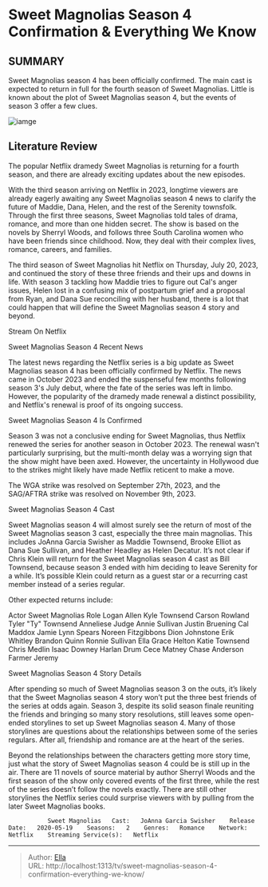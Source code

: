 # Sweet Magnolias Season 4 Confirmation &amp; Everything We Know


## SUMMARY 



  Sweet Magnolias season 4 has been officially confirmed.   The main cast is expected to return in full for the fourth season of Sweet Magnolias.   Little is known about the plot of Sweet Magnolias season 4, but the events of season 3 offer a few clues.  

![iamge](https://static1.srcdn.com/wordpress/wp-content/uploads/2023/07/sweet-magnolias-cast.jpg)

## Literature Review
The popular Netflix dramedy Sweet Magnolias is returning for a fourth season, and there are already exciting updates about the new episodes.




With the third season arriving on Netflix in 2023, longtime viewers are already eagerly awaiting any Sweet Magnolias season 4 news to clarify the future of Maddie, Dana, Helen, and the rest of the Serenity townsfolk. Through the first three seasons, Sweet Magnolias told tales of drama, romance, and more than one hidden secret. The show is based on the novels by Sherryl Woods, and follows three South Carolina women who have been friends since childhood. Now, they deal with their complex lives, romance, careers, and families. 




The third season of Sweet Magnolias hit Netflix on Thursday, July 20, 2023, and continued the story of these three friends and their ups and downs in life. With season 3 tackling how Maddie tries to figure out Cal&#39;s anger issues, Helen lost in a confusing mix of postpartum grief and a proposal from Ryan, and Dana Sue reconciling with her husband, there is a lot that could happen that will define the Sweet Magnolias season 4 story and beyond. 

Stream On Netflix


 Sweet Magnolias Season 4 Recent News 
          

The latest news regarding the Netflix series is a big update as Sweet Magnolias season 4 has been officially confirmed by Netflix. The news came in October 2023 and ended the suspenseful few months following season 3&#39;s July debut, where the fate of the series was left in limbo. However, the popularity of the dramedy made renewal a distinct possibility, and Netflix&#39;s renewal is proof of its ongoing success. 






 Sweet Magnolias Season 4 Is Confirmed 
          

Season 3 was not a conclusive ending for Sweet Magnolias, thus Netflix renewed the series for another season in October 2023. The renewal wasn&#39;t particularly surprising, but the multi-month delay was a worrying sign that the show might have been axed. However, the uncertainty in Hollywood due to the strikes might likely have made Netflix reticent to make a move.



The WGA strike was resolved on September 27th, 2023, and the SAG/AFTRA strike was resolved on November 9th, 2023.






 Sweet Magnolias Season 4 Cast 
          




Sweet Magnolias season 4 will almost surely see the return of most of the Sweet Magnolias season 3 cast, especially the three main magnolias. This includes JoAnna Garcia Swisher as Maddie Townsend, Brooke Elliot as Dana Sue Sullivan, and Heather Headley as Helen Decatur. It’s not clear if Chris Klein will return for the Sweet Magnolias season 4 cast as Bill Townsend, because season 3 ended with him deciding to leave Serenity for a while. It’s possible Klein could return as a guest star or a recurring cast member instead of a series regular. 

Other expected returns include: 

 Actor  Sweet Magnolias Role   Logan Allen  Kyle Townsend   Carson Rowland  Tyler &#34;Ty&#34; Townsend   Anneliese Judge  Annie Sullivan   Justin Bruening  Cal Maddox   Jamie Lynn Spears  Noreen Fitzgibbons   Dion Johnstone  Erik Whitley   Brandon Quinn  Ronnie Sullivan   Ella Grace Helton  Katie Townsend   Chris Medlin  Isaac Downey   Harlan Drum  Cece Matney   Chase Anderson  Farmer Jeremy   








 Sweet Magnolias Season 4 Story Details 
          

After spending so much of Sweet Magnolias season 3 on the outs, it’s likely that the Sweet Magnolias season 4 story won’t put the three best friends of the series at odds again. Season 3, despite its solid season finale reuniting the friends and bringing so many story resolutions, still leaves some open-ended storylines to set up Sweet Magnolias season 4. Many of those storylines are questions about the relationships between some of the series regulars. After all, friendship and romance are at the heart of the series.

Beyond the relationships between the characters getting more story time, just what the story of Sweet Magnolias season 4 could be is still up in the air. There are 11 novels of source material by author Sherryl Woods and the first season of the show only covered events of the first three, while the rest of the series doesn’t follow the novels exactly. There are still other storylines the Netflix series could surprise viewers with by pulling from the later Sweet Magnolias books.




               Sweet Magnolias   Cast:   JoAnna Garcia Swisher    Release Date:   2020-05-19    Seasons:   2    Genres:   Romance    Network:   Netflix    Streaming Service(s):   Netflix      

---

> Author: [Ella](https://instagram.hk.cn/)  
> URL: http://localhost:1313/tv/sweet-magnolias-season-4-confirmation-everything-we-know/  


